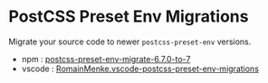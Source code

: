 # PostCSS Preset Env Migrations

Migrate your source code to newer `postcss-preset-env` versions.

- npm : [postcss-preset-env-migrate-6.7.0-to-7](https://www.npmjs.com/package/postcss-preset-env-migrate-6.7.0-to-7)
- vscode : [RomainMenke.vscode-postcss-preset-env-migrations](https://marketplace.visualstudio.com/items?itemName=RomainMenke.vscode-postcss-preset-env-migrations)
